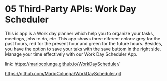 # 05 Third-Party APIs: Work Day Scheduler

This is app is a Work day planner which help you to organize your tasks, meetings, jobs to do, etc. This app shows three diferent colors: grey for the past hours, red for the present hour and green for the future hours. Besides, you have the option to save your taks with the save buttom in the right side. Manage your time effectively with our Work Day Scheduler App.    


link: 
https://mariocolunga.github.io/WorkDayScheduler/

https://github.com/MarioColunga/WorkDayScheduler.git

